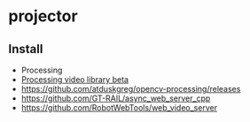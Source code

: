 # projector

## Install
* Processing
* [Processing video library beta](https://github.com/processing/processing-video/releases)
* https://github.com/atduskgreg/opencv-processing/releases
* https://github.com/GT-RAIL/async_web_server_cpp
* https://github.com/RobotWebTools/web_video_server
